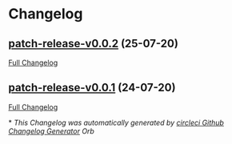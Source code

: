 # Changelog

## [patch-release-v0.0.2](https://github.com/onimur/circleci-common-tools/tree/patch-release-v0.0.2) (25-07-20)

[Full Changelog](https://github.com/onimur/circleci-common-tools/compare/patch-release-v0.0.1...patch-release-v0.0.2)

## [patch-release-v0.0.1](https://github.com/onimur/circleci-common-tools/tree/patch-release-v0.0.1) (24-07-20)

[Full Changelog](https://github.com/onimur/circleci-common-tools/compare/c4dbe75d929c01f90d22057d74094391aea368b6...patch-release-v0.0.1)



\* *This Changelog was automatically generated by [circleci Github Changelog Generator](https://github.com/onimur/circleci-github-changelog-generator) Orb*
